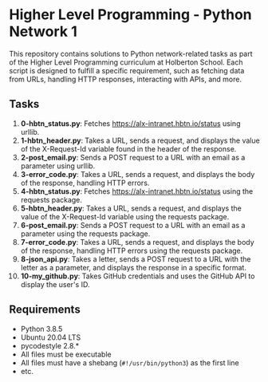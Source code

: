 # Higher Level Programming - Python Network 1

This repository contains solutions to Python network-related tasks as part of the Higher Level Programming curriculum at Holberton School. Each script is designed to fulfill a specific requirement, such as fetching data from URLs, handling HTTP responses, interacting with APIs, and more.

## Tasks

1. **0-hbtn_status.py**: Fetches https://alx-intranet.hbtn.io/status using urllib.
2. **1-hbtn_header.py**: Takes a URL, sends a request, and displays the value of the X-Request-Id variable found in the header of the response.
3. **2-post_email.py**: Sends a POST request to a URL with an email as a parameter using urllib.
4. **3-error_code.py**: Takes a URL, sends a request, and displays the body of the response, handling HTTP errors.
5. **4-hbtn_status.py**: Fetches https://alx-intranet.hbtn.io/status using the requests package.
6. **5-hbtn_header.py**: Takes a URL, sends a request, and displays the value of the X-Request-Id variable using the requests package.
7. **6-post_email.py**: Sends a POST request to a URL with an email as a parameter using the requests package.
8. **7-error_code.py**: Takes a URL, sends a request, and displays the body of the response, handling HTTP errors using the requests package.
9. **8-json_api.py**: Takes a letter, sends a POST request to a URL with the letter as a parameter, and displays the response in a specific format.
10. **10-my_github.py**: Takes GitHub credentials and uses the GitHub API to display the user's ID.

## Requirements

- Python 3.8.5
- Ubuntu 20.04 LTS
- pycodestyle 2.8.*
- All files must be executable
- All files must have a shebang (`#!/usr/bin/python3`) as the first line
- etc.
